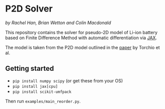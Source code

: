 # P2D Solver
*by Rachel Han, Brian Wetton and Colin Macdonald*

This repository contains the solver for pseudo-2D model of Li-ion battery based on Finite Difference Method with automatic differentiation via [JAX](https://github.com/google/jax).

The model is taken from the P2D model outlined in the [paper](http://web.mit.edu/braatzgroup/Torchio_JElectSoc_2016.pdf) by Torchio et al.

## Getting started

* `pip install numpy scipy` (or get these from your OS)
* `pip install jax[cpu]`
* `pip install scikit-umfpack`

Then run `examples/main_reorder.py`.
